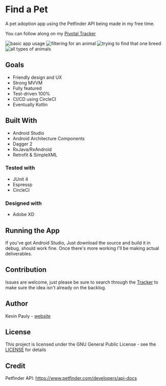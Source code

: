 # Find a Pet
A pet adoption app using the Petfinder API being made in my free time.

You can follow along on my [Pivotal Tracker](https://www.pivotaltracker.com/n/projects/2168363)

![basic app usage](https://gyazo.com/1abcdcad0dabd658468aab8a49e0dcf1.gif)
![filtering for an animal](https://i.gyazo.com/4ff93b91e82553ddced558d078594cc6.gif)
![trying to find that one breed](https://gyazo.com/5073aa81e6ee3ee09f44cc80c679e61f.gif)
![all types of animals](https://gyazo.com/aa022f2d45e74ee1d8c3c5e850032666.gif)

## Goals
- Friendly design and UX
- Strong MVVM
- Fully featured
- Test-driven 100%
- CI/CD using CircleCI
- Eventually Kotlin

## Built With
- Android Studio
- Android Architecture Components
- Dagger 2
- RxJava/RxAndroid
- Retrofit & SimpleXML

### Tested with
- JUnit 4
- Espressp
- CircleCI

### Designed with
- Adobe XD

## Running the App
If you've got Android Studio, Just download the source and build it in debug, should work fine. Once there's more working I'll be making actual deliverables.

## Contribution
Issues are welcome, just please be sure to search through the [Tracker](https://www.pivotaltracker.com/n/projects/2168363) to make sure the idea isn't already on the backlog.

## Author
Kevin Pauly - [website](http://www.pauly.tech)

## License
This project is licensed under the GNU General Public License - see the [LICENSE](https://github.com/kpauly2-ford/findapet/blob/master/LICENSE) for details

## Credit
Petfinder API: https://www.petfinder.com/developers/api-docs
